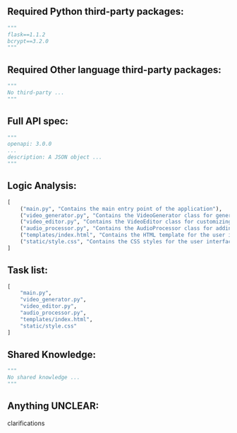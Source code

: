 ## Required Python third-party packages:

```python
"""
flask==1.1.2
bcrypt==3.2.0
"""
```

## Required Other language third-party packages:

```python
"""
No third-party ...
"""
```

## Full API spec:

```python
"""
openapi: 3.0.0
...
description: A JSON object ...
"""
```

## Logic Analysis:

```python
[
    ("main.py", "Contains the main entry point of the application"),
    ("video_generator.py", "Contains the VideoGenerator class for generating videos based on text input"),
    ("video_editor.py", "Contains the VideoEditor class for customizing and editing videos"),
    ("audio_processor.py", "Contains the AudioProcessor class for adding audio to videos"),
    ("templates/index.html", "Contains the HTML template for the user interface"),
    ("static/style.css", "Contains the CSS styles for the user interface")
]
```

## Task list:

```python
[
    "main.py",
    "video_generator.py",
    "video_editor.py",
    "audio_processor.py",
    "templates/index.html",
    "static/style.css"
]
```

## Shared Knowledge:

```python
"""
No shared knowledge ...
"""
```

## Anything UNCLEAR:

clarifications